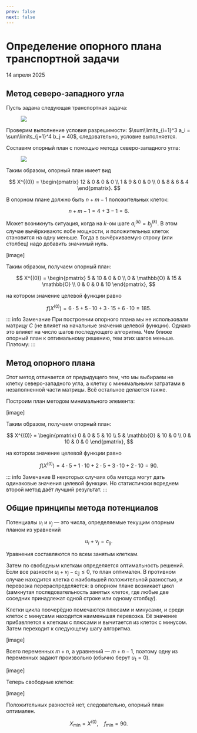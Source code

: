 ```yaml
---
prev: false
next: false
---
```


# Определение опорного плана транспортной задачи
<p><Badge type="info">14 апреля 2025</Badge></p>

## Метод северо-западного угла

Пусть задана следующая транспортная задача:

<figure>
    <img src="/media/images/optimization methods_15_1.png" />
</figure>

Проверим выполнение условия разрешимости: $\sum\limits_{i=1}^3 a_i = \sum\limits_{j=1}^4 b_j = 40$, следовательно, условие выполняется.

Составим опорный план с помощью метода северо-западного угла:

<figure>
    <img src="/media/images/optimization methods_15_2.png" />
</figure>

Таким образом, опорный план имеет вид

$$
X^{(0)} =
\begin{pmatrix}
12 & 0 & 0 & 0 \\
1 & 9 & 0 & 0 \\
0 & 8 & 6 & 4
\end{pmatrix}.
$$

В опорном плане должно быть $n + m - 1$ положительных клеток:

$$
n + m - 1 = 4 + 3 - 1 = 6.
$$

Может возникнуть ситуация, когда на $k$-ом шаге $a_i^{(k)} = b_j^{(k)}$. В этом случае вычёркиваютс яобе мощности, и положительных клеток становится на одну меньше. Тогда в вычёркиваемую строку (или столбец) надо добавить значимый нуль.

[image]

Таким образом, получаем опорный план:

$$
X^{(0)} = \begin{pmatrix}
5 & 10 & 0 & 0 \\
0 & \mathbb{O} & 15 & \mathbb{O} \\
0 & 0 & 0 & 10
\end{pmatrix},
$$

на котором значение целевой функции равно

$$
f(X^{(0)}) = 6 \cdot 5 + 5 \cdot 10 + 3 \cdot 15 + 6 \cdot 10 = 185.
$$

::: info Замечание
При построении опорного плана мы не использовали матрицу $C$ (не влияет на начальные значения целевой функции). Однако это влияет на число шагов последующего алгоритма. Чем ближе опорный план к оптимальному решению, тем этих шагов меньше. Плэтому:
:::

## Метод опорного плана

Этот метод отличается от предыдущего тем, что мы выбираем не клетку северо-западного угла, а клетку с минимальными затратами в незаполненной части матрицы. Всё остальное делается также.

Построим план методом минимального элемента:

[image]

Таким образом, получаем опорный план:

$$
X^{(0)} = \begin{pmatrix}
0 & 0 & 5 & 10 \\
5 & \mathbb{O} & 10 & 0 \\
0 & 10 & 0 & 0
\end{pmatrix},
$$

на котором значение целевой функции равно

$$
f(X^{(0)}) = 4 \cdot 5 + 1 \cdot 10 + 2 \cdot 5 + 3 \cdot 10 + 2 \cdot 10 = 90.
$$

::: info Замечание
В некоторых случаях оба метода могут дать одинаковые значения целевой функции. Но статистичски  всреднем второй метод даёт лучший результат.
:::

## Общие принципы метода потенциалов

Потенциалы $u_i$ и $v_j$ — это числа, определяемые текущим опорным планом из уравнений

$$
u_i + v_j = c_{ij}.
$$

Уравнения составляются по всем занятым клеткам.

Затем по свободным клеткам определяется оптимальность решений. Если все разности $u_i + v_j - c_{ij} \le 0$, то план оптимален. В противном случае находится клетка с наибольшей положительной разностью, и перевозка перераспределяется: в опорном плане возникает цикл (замкнутая последовательность занятых клеток, где любые две соседних принадлежат одной строке или одному столбцу).

Клетки цикла поочерёдно помечаются плюсами и минусами, и среди клеток с минусами находится наименьшая перевозка. Её значение прибавляется к клеткам с плюсами и вычитается из клеток с минусом. Затем переходит к следующему шагу алгоритма.

[image]

Всего переменных $m + n$, а уравнений — $m + n - 1$, поэтому одну из переменных задают произвольно (обычно берут $u_1 = 0$).

[image]

Теперь свободные клетки:

[image]

Положительных разностей нет, следовательно, опорный план оптимален.

$$
X_\min = X^{(0)}, ~ ~ ~ ~ f_\min = 90.
$$